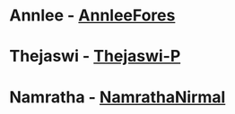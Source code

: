 # Annlee - [AnnleeFores](https://github.com/AnnleeFores)
# Thejaswi - [Thejaswi-P](https://github.com/Thejaswi-P)
# Namratha - [NamrathaNirmal](https://github.com/NamrathaNirmal)
